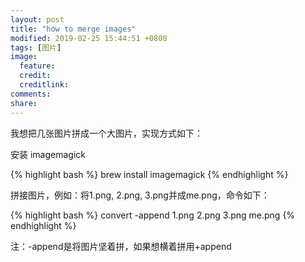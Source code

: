 ```yaml
---
layout: post
title: "how to merge images"
modified: 2019-02-25 15:44:51 +0800
tags: [图片]
image:
  feature: 
  credit: 
  creditlink: 
comments: 
share: 
---
```


我想把几张图片拼成一个大图片，实现方式如下：

安装 imagemagick

{% highlight bash %}
brew install imagemagick
{% endhighlight %}

拼接图片，例如：将1.png, 2.png, 3.png并成me.png，命令如下：

{% highlight bash %}
convert -append 1.png 2.png 3.png me.png
{% endhighlight %}

注：-append是将图片坚着拼，如果想横着拼用+append

